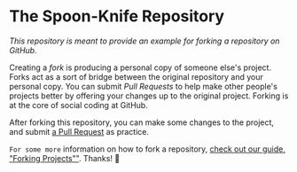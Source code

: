 # The Spoon-Knife Repository

_This repository is meant to provide an example for *forking* a repository on GitHub._

Creating a *fork* is producing a personal copy of someone else's project. Forks act as a sort of bridge between the original repository and your personal copy. You can submit *Pull Requests* to help make other people's projects better by offering your changes up to the original project. Forking is at the core of social coding at GitHub.

After forking this repository, you can make some changes to the project, and submit [a Pull Request](https://github.com/octocat/Spoon-Knife/pulls) as practice.

``For some more`` information on how to fork a repository, [check out our guide, "Forking Projects""](http://guides.github.com/overviews/forking/). Thanks! :sparkling_heart:
